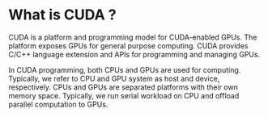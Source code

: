 # What is CUDA ?

CUDA is a platform and programming model for CUDA-enabled GPUs. The platform exposes GPUs for general purpose computing. CUDA provides C/C++ language extension and APIs for programming and managing GPUs.

In CUDA programming, both CPUs and GPUs are used for computing. Typically, we refer to CPU and GPU system as host and device, respectively. CPUs and GPUs are separated platforms with their own memory space. Typically, we run serial workload on CPU and offload parallel computation to GPUs.
